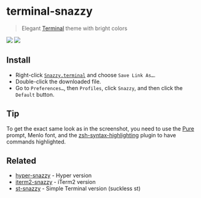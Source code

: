 # terminal-snazzy

> Elegant [Terminal](https://en.m.wikipedia.org/wiki/Terminal_(macOS)) theme with bright colors

![](screenshot.png)
![](screenshot2.png)

## Install

- Right-click [`Snazzy.terminal`](https://github.com/sindresorhus/terminal-snazzy/raw/main/Snazzy.terminal) and choose `Save Link As…`.
- Double-click the downloaded file.
- Go to `Preferences…`, then `Profiles`, click `Snazzy`, and then click the `Default` button.

## Tip

To get the exact same look as in the screenshot, you need to use the [Pure](https://github.com/sindresorhus/pure) prompt, Menlo font, and the [zsh-syntax-highlighting](https://github.com/zsh-users/zsh-syntax-highlighting) plugin to have commands highlighted.

## Related

- [hyper-snazzy](https://github.com/sindresorhus/hyper-snazzy) - Hyper version
- [iterm2-snazzy](https://github.com/sindresorhus/iterm2-snazzy) - iTerm2 version
- [st-snazzy](https://github.com/Dko1905/st-snazzy) - Simple Terminal version (suckless st)
